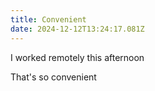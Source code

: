 ```yaml
---
title: Convenient
date: 2024-12-12T13:24:17.081Z
---
```


I worked remotely this afternoon

That's so convenient
